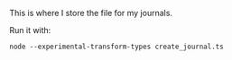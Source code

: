 This is where I store the file for my journals.

Run it with:
```
node --experimental-transform-types create_journal.ts
```